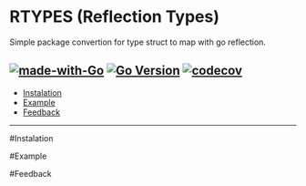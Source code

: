 # RTYPES (Reflection Types)
Simple package convertion for type struct to map with go reflection.

[![made-with-Go](https://img.shields.io/badge/Made%20with-Go-1f425f.svg)](http://golang.org)
[![Go Version](https://img.shields.io/github/go-mod/go-version/dewidyabagus/rtypes)](https://github.com/dewidyabagus/rtypes)
[![codecov](https://codecov.io/gh/dewidyabagus/rtypes/branch/master/graph/badge.svg?token=ZV2OL9ULKO)](https://codecov.io/gh/dewidyabagus/rtypes)
---

* [Instalation](#Instalation)
* [Example](#Example)
* [Feedback](#Feedback)
---

#Instalation

#Example

#Feedback